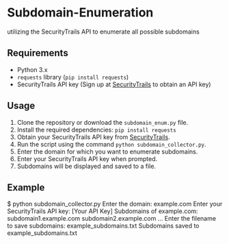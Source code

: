 # Subdomain-Enumeration
utilizing the SecurityTrails API to enumerate all possible subdomains 

## Requirements

- Python 3.x
- `requests` library (`pip install requests`)
- SecurityTrails API key (Sign up at [SecurityTrails](https://securitytrails.com/) to obtain an API key)

## Usage

1. Clone the repository or download the `subdomain_enum.py` file.
2. Install the required dependencies: `pip install requests`
3. Obtain your SecurityTrails API key from [SecurityTrails](https://securitytrails.com/).
4. Run the script using the command `python subdomain_collector.py`.
5. Enter the domain for which you want to enumerate subdomains.
6. Enter your SecurityTrails API key when prompted.
7. Subdomains will be displayed and saved to a file.

## Example

$ python subdomain_collector.py
Enter the domain: example.com
Enter your SecurityTrails API key: [Your API Key]
Subdomains of example.com:
subdomain1.example.com
subdomain2.example.com
...
Enter the filename to save subdomains: example_subdomains.txt
Subdomains saved to example_subdomains.txt

